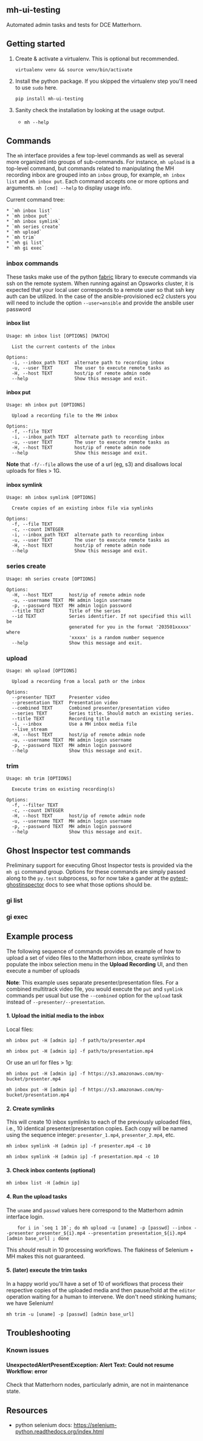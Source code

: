 
## mh-ui-testing

Automated admin tasks and tests for DCE Matterhorn.

## Getting started

1. Create & activate a virtualenv. This is optional but recommended.

    `virtualenv venv && source venv/bin/activate`
    
2. Install the python package. If you skipped the virtualenv step you'll need to use `sudo` here.

    `pip install mh-ui-testing`
    
3. Sanity check the installation by looking at the usage output.

    * `mh --help` 
    
## Commands

The `mh` interface provides a few top-level commands as well as several more organized
into groups of sub-commands. For instance, `mh upload` is a top-level command, but
commands related to manipulating the MH recording inbox are grouped into an `inbox`
group, for example, `mh inbox list` and `mh inbox put`. Each command accepts one or
more options and arguments. `mh [cmd] --help` to display usage info.

Current command tree:

    * `mh inbox list`
    * `mh inbox put`
    * `mh inbox symlink`
    * `mh series create`
    * `mh upload`
    * `mh trim`
    * `mh gi list`
    * `mh gi exec`
    
### inbox commands

These tasks make use of the python [fabric](http://fabfile.org) library to execute
commands via ssh on the remote system. When running against an Opsworks cluster, it
is expected that your local user corresponds to a remote user so that ssh key auth 
can be utilized. In the case of the ansible-provisioned ec2 clusters you will need
to include the option `--user=ansible` and provide the ansbile user password
    
#### inbox list

    Usage: mh inbox list [OPTIONS] [MATCH]
    
      List the current contents of the inbox
    
    Options:
      -i, --inbox_path TEXT  alternate path to recording inbox
      -u, --user TEXT        The user to execute remote tasks as
      -H, --host TEXT        host/ip of remote admin node
      --help                 Show this message and exit.

#### inbox put

    Usage: mh inbox put [OPTIONS]
    
      Upload a recording file to the MH inbox
    
    Options:
      -f, --file TEXT
      -i, --inbox_path TEXT  alternate path to recording inbox
      -u, --user TEXT        The user to execute remote tasks as
      -H, --host TEXT        host/ip of remote admin node
      --help                 Show this message and exit.

**Note** that `-f/--file` allows the use of a url (eg, s3) and disallows local
uploads for files > 1G.

#### inbox symlink

    Usage: mh inbox symlink [OPTIONS]
    
      Create copies of an existing inbox file via symlinks
    
    Options:
      -f, --file TEXT
      -c, --count INTEGER
      -i, --inbox_path TEXT  alternate path to recording inbox
      -u, --user TEXT        The user to execute remote tasks as
      -H, --host TEXT        host/ip of remote admin node
      --help                 Show this message and exit.

### series create

    Usage: mh series create [OPTIONS]
    
    Options:
      -H, --host TEXT      host/ip of remote admin node
      -u, --username TEXT  MH admin login username
      -p, --password TEXT  MH admin login password
      --title TEXT         Title of the series
      --id TEXT            Series identifier. If not specified this will be
                           generated for you in the format '203501xxxxx' where
                           'xxxxx' is a random number sequence
      --help               Show this message and exit.

### upload

    Usage: mh upload [OPTIONS]
    
      Upload a recording from a local path or the inbox
    
    Options:
      --presenter TEXT     Presenter video
      --presentation TEXT  Presentation video
      --combined TEXT      Combined presenter/presentation video
      --series TEXT        Series title. Should match an existing series.
      --title TEXT         Recording title
      -i, --inbox          Use a MH inbox media file
      --live_stream
      -H, --host TEXT      host/ip of remote admin node
      -u, --username TEXT  MH admin login username
      -p, --password TEXT  MH admin login password
      --help               Show this message and exit.


### trim

    Usage: mh trim [OPTIONS]
    
      Execute trims on existing recording(s)
    
    Options:
      -f, --filter TEXT
      -c, --count INTEGER
      -H, --host TEXT      host/ip of remote admin node
      -u, --username TEXT  MH admin login username
      -p, --password TEXT  MH admin login password
      --help               Show this message and exit.


## Ghost Inspector test commands

Preliminary support for executing Ghost Inspector tests is provided via the 
`mh gi` command group. Options for these commands are simply passed along to
the `py.test` subprocess, so for now take a gander at the [pytest-ghostinspector](https://github.com/harvard-dce/pytest-ghostinspector)
docs to see what those options should be.

### gi list
 
### gi exec


## Example process

The following sequence of commands provides an example of how to upload a set of video files
to the Matterhorn inbox, create symlinks to populate the inbox selection menu
in the **Upload Recording** UI, and then execute a number of uploads

**Note**: This example uses separate presenter/presentation files. For a combined 
multitrack video file, you would execute the `put` and `symlink` commands per usual
but use the `--combined` option for the `upload` task instead of `--presenter/--presentation`.

#### 1. Upload the initial media to the inbox

Local files:

`mh inbox put -H [admin ip] -f path/to/presenter.mp4`

`mh inbox put -H [admin ip] -f path/to/presentation.mp4`

Or use an url for files > 1g:

`mh inbox put -H [admin ip] -f https://s3.amazonaws.com/my-bucket/presenter.mp4`

`mh inbox put -H [admin ip] -f https://s3.amazonaws.com/my-bucket/presentation.mp4`

#### 2. Create symlinks

This will create 10 inbox symlinks to each of the previously uploaded files, 
i.e., 10 identical presenter/presentation copies. Each copy will be named using
the sequence integer: `presenter_1.mp4`, `presenter_2.mp4`, etc.

`mh inbox symlink -H [admin ip] -f presenter.mp4 -c 10`

`mh inbox symlink -H [admin ip] -f presentation.mp4 -c 10`

#### 3. Check inbox contents (optional)

`mh inbox list -H [admin ip]`

#### 4. Run the upload tasks

The `uname` and `passwd` values here correspond to the Matterhorn admin interface 
login.

```
    for i in `seq 1 10`; do mh upload -u [uname] -p [passwd] --inbox --presenter presenter_${i}.mp4 --presentation presentation_${i}.mp4 [admin base_url] ; done
```

This *should* result in 10 processing workflows. The flakiness of Selenium + MH 
makes this not guaranteed.

#### 5. (later) execute the trim tasks

In a happy world you'll have a set of 10 of workflows that process their 
respective copies of the uploaded media and then pause/hold at the `editor` 
operation waiting for a human to intervene. We don't need stinking humans; we 
have Selenium!

`mh trim -u [uname] -p [passwd] [admin base_url]`


## Troubleshooting

### Known issues

#### UnexpectedAlertPresentException: Alert Text: Could not resume Workflow: error

Check that Matterhorn nodes, particularly admin, are not in maintenance state.

## Resources

* python selenium docs: https://selenium-python.readthedocs.org/index.html


